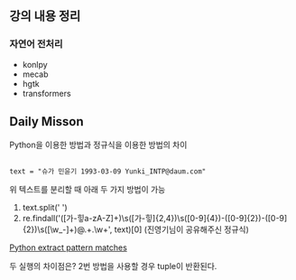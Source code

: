 ## 강의 내용 정리
### 자연어 전처리
- konlpy
- mecab
- hgtk
- transformers

## Daily Misson
Python을 이용한 방법과 정규식을 이용한 방법의 차이

<pre><code>
text = "슈가 민윤기 1993-03-09 Yunki_INTP@daum.com"
</code></pre>

위 텍스트를 분리할 때 아래 두 가지 방법이 가능
1. text.split(' ')
2. re.findall('([가-힣a-zA-Z]+)\s([가-힣]{2,4})\s([0-9]{4})-([0-9]{2})-([0-9]{2})\s([\w_-]+)@.+\.\w+', text)[0]   (진영기님이 공유해주신 정규식)

[Python extract pattern matches](https://stackoverflow.com/questions/15340582/python-extract-pattern-matches)

두 실행의 차이점은?
2번 방법을 사용할 경우 tuple이 반환된다.
